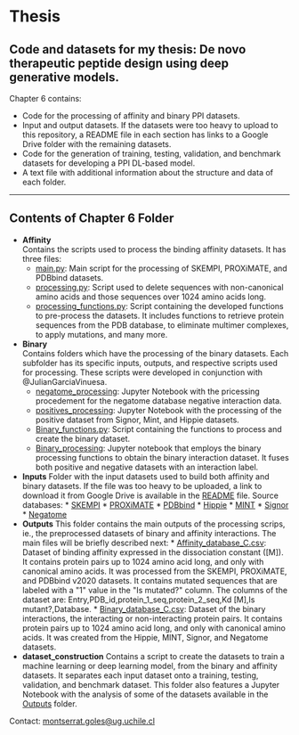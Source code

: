 # Thesis
Code and datasets for my thesis: De novo therapeutic peptide design using deep generative models.
---

Chapter 6 contains:
* Code for the processing of affinity and binary PPI datasets.
* Input and output datasets. If the datasets were too heavy to upload to this repository, a README file in each section has links to a Google Drive folder with the remaining datasets.
* Code for the generation of training, testing, validation, and benchmark datasets for developing a PPI DL-based model.
* A text file with additional information about the structure and data of each folder. 

---
## Contents of Chapter 6 Folder


* **Affinity**  
    Contains the scripts used to process the binding affinity datasets. It has three files:
    * [main.py](./Chapter_6/Affinity/main.py): Main script for the processing of SKEMPI, PROXiMATE, and PDBbind datasets.
    * [processing.py](./Chapter_6/Affinity/processing.py): Script used to delete sequences with non-canonical amino acids and those sequences over 1024 amino acids long. 
    * [processing_functions.py](./Chapter_6/Affinity/processing_functions.py): Script containing the developed functions to pre-process the datasets. It includes functions to retrieve protein sequences from the PDB database, to eliminate multimer complexes, to apply mutations, and many more. 
* **Binary**   
    Contains folders which have the processing of the binary datasets. Each subfolder has its specific inputs, outputs, and respective scripts used for processing. These scripts were developed in conjunction with @JulianGarciaVinuesa.
    * [negatome_processing](./Chapter_6/Binary/Binary/Binary_Negatives/negatome_processing.ipynb): Jupyter Notebook with the pricessing procedement for the negatome database negative interaction data.
    * [positives_processing](./Chapter_6/Binary/Binary/Binary_Positives/Positives_Processing.ipynb): Jupyter Notebook with the processing of the positive dataset from Signor, Mint, and Hippie datasets. 
    * [Binary_functions.py](Chapter_6/Binary/Binary/Binary_processing/Binary_functions.py): Script containing the functions to process and create the binary dataset.
    * [Binary_processing](Chapter_6/Binary/Binary/Binary_processing/Binary_processing.ipynb): Jupyter notebook that employs the binary processing functions to obtain the binary interaction dataset. It fuses both positive and negative datasets with an interaction label.
* **Inputs**
    Folder with the input datasets used to build both affinity and binary datasets. If the file was too heavy to be uploaded, a link to download it from Google Drive is available in the [README](./Chapter_6/Inputs/README.txt) file. Source databases:
        * [SKEMPI](https://life.bsc.es/pid/skempi2/database/index)
        * [PROXiMATE](https://www.iitm.ac.in/bioinfo/PROXiMATE/index.html)
        * [PDBbind](http://www.pdbbind.org.cn)
        * [Hippie](https://cbdm-01.zdv.uni-mainz.de/~mschaefer/hippie/download.php)
        * [MINT](https://mint.bio.uniroma2.it)
        * [Signor](https://signor.uniroma2.it)
        * [Negatome](https://mips.helmholtz-muenchen.de/proj/ppi/negatome/)
* **Outputs**
    This folder contains the main outputs of the processing scrips, ie., the preprocessed datasets of binary and affinity interactions. The main files will be briefly described next:
        * [Affinity_database_C.csv](./Chapter_6/Outputs/Affinity_database_C.csv): Dataset of binding affinity expressed in the dissociation constant ([M]). It contains protein pairs up to 1024 amino acid long, and only with canonical amino acids. It was processed from the SKEMPI, PROXiMATE, and PDBbind v2020 datasets. It contains mutated sequences that are labeled with a "1" value in the "Is mutated?" column. The columns of the dataset are: Entry,PDB_id,protein_1_seq,protein_2_seq,Kd [M],Is mutant?,Database. 
        * [Binary_database_C.csv](https://drive.google.com/file/d/1Dwe5p1f6wILITPlF3Qe5KhrTcn-l2TD_/view?usp=drive_link): Dataset of the binary interactions, the interacting or non-interacting protein pairs. It contains protein pairs up to 1024 amino acid long, and only with canonical amino acids. It was created from the Hippie, MINT, Signor, and Negatome datasets. 
* **dataset_construction**
    Contains a script to create the datasets to train a machine learning or deep learning model, from the binary and affinity datasets. It separates each input dataset onto a training, testing, validation, and benchmark dataset. This folder also features a Jupyter Notebook with the analysis of some of the datasets available in the [Outputs](./Chapter_6/Outputs/) folder.

Contact: montserrat.goles@ug.uchile.cl